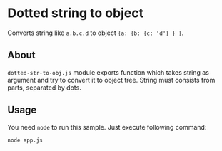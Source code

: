 Dotted string to object
=======================
Converts string like `a.b.c.d` to object `{a: {b: {c: 'd'} } }`.

About
-----
`dotted-str-to-obj.js` module exports function which takes string as argument and try to convert it to object tree. String must consists from parts, separated by dots.

Usage
-----
You need `node` to run this sample. Just execute following command:
```
node app.js
```
